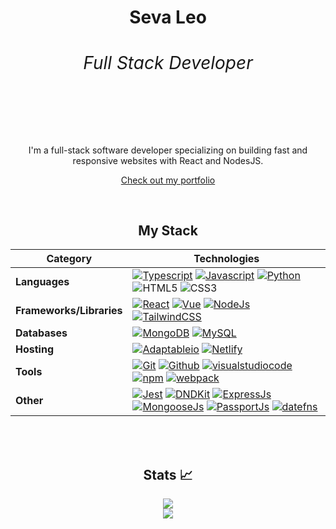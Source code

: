 <h1 align="center" color="red">Seva Leo <span><h6>Full Stack Developer</h6></span></h1>
<br>
<br>
<p align="center">I'm a full-stack software developer specializing on building fast and responsive websites with React and NodesJS.</p>
<p align="center"><a align="center" href="https://sevaleo.netlify.app"> Check out my portfolio</a></p>

<br>

<div align="center">

## My Stack


| Category               | Technologies                                                                                                                                                                                                                                       |
|------------------------|----------------------------------------------------------------------------------------------------------------------------------------------------------------------------------------------------------------------------------------------------|
| **Languages**          | [![Typescript][Typescript]][Typescript-url] [![Javascript][Javascript]][Javascript-url] [![Python][Python]][Python-url] ![HTML5] ![CSS3]                                                                                                            |
| **Frameworks/Libraries** | [![React][React.js]][React-url] [![Vue][Vue.js]][Vue-url] [![NodeJs][Node.js]][Node-url] [![TailwindCSS][TailwindCSS]][TailwindCSS-url]                                                                                                                                    |
| **Databases**          | [![MongoDB][MongoDB]][MongoDB-url] [![MySQL][MySQL]][MySQL-url]                                                                                                                                                                                                                   |
| **Hosting**            | [![Adaptableio][Adaptableio]][Adaptableio-url] [![Netlify][Netlify]][Netlify-url]                                                                                                                                                                  |
| **Tools**              | [![Git][Git]][Git-url] [![Github][Github]][Github-url] [![visualstudiocode][visualstudiocode]][visualstudiocode-url] [![npm][npm]][npm-url] [![webpack][webpack]][webpack-url]                                                                      |
| **Other**              | [![Jest][Jest]][Jest-url] [![DNDKit][DNDKit]][DNDKit-url] [![ExpressJs][ExpressJs]][ExpressJs-url] [![MongooseJs][MongooseJs]][MongooseJs-url] [![PassportJs][PassportJs]][PassportJs-url] [![datefns][datefns]][datefns-url]                                                               |                                      |

<br>
<br>
</div>


<div align="center">
  
## Stats 📈
<img 
  src="https://github-readme-stats.vercel.app/api/top-langs/?username=sevleo&theme=react&layout=compact"
/>
</br>
<img
  src="https://github-readme-streak-stats.herokuapp.com/?user=sevleo&&theme=react&&hide_border=true"
/>
<br/>
</div>

[React.js]: https://img.shields.io/badge/React-20232A?style=for-the-badge&logo=react&logoColor=61DAFB
[React-url]: https://reactjs.org/
[Vue.js]: https://img.shields.io/badge/vue.js-20232A?style=for-the-badge&logo=vue.js
[Vue-url]: https://vuejs.org
[Node.js]: https://img.shields.io/badge/Node.js-20232A?style=for-the-badge&logo=nodedotjs&logoColor=#5FA04E
[Node-url]: https://nodejs.org/en
[Typescript]: https://img.shields.io/badge/Typescript-20232A?style=for-the-badge&logo=typescript&logoColor=#3178C6
[Typescript-url]: https://www.typescriptlang.org/
[Javascript]: https://img.shields.io/badge/Javascript-20232A?style=for-the-badge&logo=javascript&logoColor=#F7DF1E
[Javascript-url]: https://www.javascript.com/
[TailwindCSS]: https://img.shields.io/badge/tailwindcss-20232A?style=for-the-badge&logo=tailwindcss&logoColor=#06B6D4
[TailwindCSS-url]: https://tailwindcss.com/
[MongoDB]: https://img.shields.io/badge/mongodb-20232A?logo=mongodb&style=for-the-badge
[MongoDB-url]: https://www.mongodb.com/
[MySQL]: https://img.shields.io/badge/mysql-20232A?style=for-the-badge&logo=mysql
[MySQL-url]:  https://www.mysql.com
[Git]: https://img.shields.io/badge/git-20232A?style=for-the-badge&logo=git
[Git-url]: https://git-scm.com/
[Github]: https://img.shields.io/badge/github-20232A?style=for-the-badge&logo=github
[Github-url]: https://github.com/
[visualstudiocode]: https://img.shields.io/badge/VSCode-20232A?style=for-the-badge&logo=visualstudiocode
[visualstudiocode-url]: https://code.visualstudio.com/
[npm]: https://img.shields.io/badge/npm-20232A?style=for-the-badge&logo=npm
[npm-url]: https://www.npmjs.com/
[webpack]: https://img.shields.io/badge/webpack-20232A?style=for-the-badge&logo=webpack
[webpack-url]: https://webpack.js.org/
[Python]: https://img.shields.io/badge/Python-20232A?style=for-the-badge&logo=Python
[Python-url]: https://www.python.org/
[HTML5]: https://img.shields.io/badge/HTML5-20232A?style=for-the-badge&logo=HTML5
[CSS3]: https://img.shields.io/badge/CSS3-20232A?style=for-the-badge&logo=CSS3
[Adaptableio]: https://img.shields.io/badge/Adaptable.io-20232A?style=for-the-badge&logo=Adaptable.io
[Adaptableio-url]: https://adaptable.io/
[Netlify]: https://img.shields.io/badge/Netlify-20232A?style=for-the-badge&logo=Netlify
[Netlify-url]: https://www.netlify.com/

[Jest]: https://img.shields.io/badge/Jest-20232A?style=for-the-badge&logo=Jest
[Jest-url]: https://www.netlify.com/
[DNDKit]: https://img.shields.io/badge/DND%20Kit-20232A?style=for-the-badge&logo=DNDKit
[DNDKit-url]: https://dndkit.com/
[ExpressJs]: https://img.shields.io/badge/express-20232A?logo=express&style=for-the-badge
[ExpressJs-url]: https://expressjs.com
[MongooseJs]: https://img.shields.io/badge/Mongoose.js-20232A?style=for-the-badge&logo=Mongoose
[MongooseJs-url]: https://mongoosejs.com/
[PassportJs]: https://img.shields.io/badge/Passport.js-20232A?style=for-the-badge&logo=Passport
[PassportJs-url]: https://www.passportjs.org/
[datefns]: https://img.shields.io/badge/datefns-20232A?style=for-the-badge&logo=datefns
[datefns-url]: https://date-fns.org/
